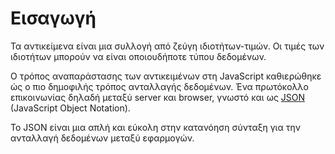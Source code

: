# Εισαγωγή

Τα αντικείμενα είναι μια συλλογή από ζεύγη ιδιοτήτων-τιμών. Οι τιμές των ιδιοτήτων μπορούν να είναι οποιουδήποτε τύπου δεδομένων.

Ο τρόπος αναπαράστασης των αντικειμένων στη JavaScript καθιερώθηκε ώς ο πιο δημοφιλής τρόπος ανταλλαγής δεδομένων. Ένα πρωτόκολλο επικοινωνίας δηλαδή μεταξύ server και browser, γνωστό και ως [JSON](https://en.wikipedia.org/wiki/JSON) (JavaScript Object Notation).

Το JSON είναι μια απλή και εύκολη στην κατανόηση σύνταξη για την ανταλλαγή δεδομένων μεταξύ εφαρμογών.
